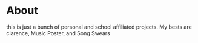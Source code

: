 # About
this is just a bunch of personal and school affiliated projects. My bests are clarence, Music Poster, and Song Swears

<!---
H-Bombmxpwr/H-Bombmxpwr is a ✨ special ✨ repository because its `README.md` (this file) appears on your GitHub profile.
You can click the Preview link to take a look at your changes.
--->
